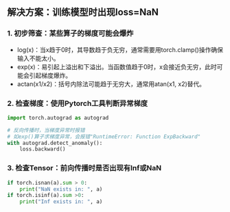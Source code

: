 ## 解决方案：训练模型时出现loss=NaN
### 1. 初步筛查：某些算子的梯度可能会爆炸
+ log(x)：当x趋于0时，其导数趋于负无穷，通常需要用torch.clamp()操作确保输入不能太小。
+ exp(x)：易引起上溢出和下溢出。当函数值趋于0时，x会接近负无穷，此时可能会引起梯度爆炸。
+ actan(x1/x2)：括号内除法可能趋于无穷大，通常用atan(x1, x2)替代。

### 2. 检查梯度：使用Pytorch工具判断异常梯度
```python
import torch.autograd as autograd

# 反向传播时，当梯度异常时报错
# 如exp()算子求梯度异常，会报错"RuntimeError: Function ExpBackward"
with autograd.detect_anomaly():
    loss.backward()
```

### 3. 检查Tensor：前向传播时是否出现有Inf或NaN
```python
if torch.isnan(a).sum > 0:
    print("NaN exists in: ", a)
if torch.isinf(a).sum >0:
    print("Inf exists in: ", a)
```
